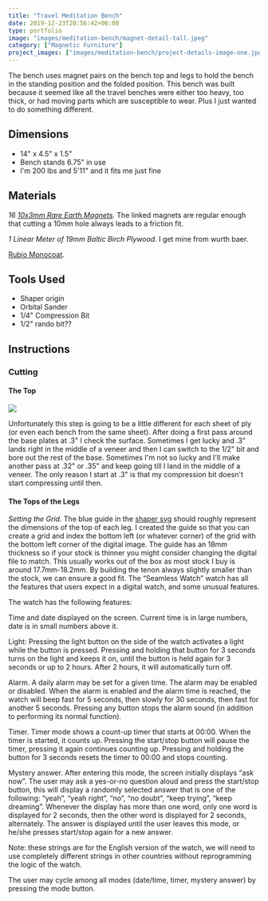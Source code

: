 ```yaml
---
title: "Travel Meditation Bench"
date: 2019-12-23T20:56:42+06:00
type: portfolio
image: "images/meditation-bench/magnet-detail-tall.jpeg"
category: ["Magnetic Furniture"]
project_images: ["images/meditation-bench/project-details-image-one.jpg", "images/meditation-bench/L1130589.jpeg"]
---
```


The bench uses magnet pairs on the bench top and legs to hold the bench in the standing position and the folded position. This bench was built because it seemed like all the travel benches were either too heavy, too thick, or had moving parts which are susceptible to wear. Plus I just wanted to do something different. 

## Dimensions
- 14" x 4.5" x 1.5"
- Bench stands 6.75" in use
- I'm 200 lbs and 5'11" and it fits me just fine

## Materials

*16 [10x3mm Rare Earth Magnets](https://www.amazon.com/gp/product/B08GLS59JS/ref=ppx_yo_dt_b_search_asin_title?ie=UTF8&psc=1).* The linked magnets are regular enough that cutting a 10mm hole always leads to a friction fit.  
  
*1 Linear Meter of 19mm Baltic Birch Plywood.* I get mine from wurth baer.  
  
[Rubio Monocoat](https://www.amazon.com/gp/product/B071VRR3NZ/ref=ppx_yo_dt_b_search_asin_title?ie=UTF8&psc=1).  

## Tools Used
- Shaper origin
- Orbital Sander
- 1/4" Compression Bit
- 1/2" rando bit??

  
## Instructions

### Cutting

#### The Top
![](_L1130563.jpeg)

Unfortunately this step is going to be a little different for each sheet of ply (or even each bench from the same sheet). After doing a first pass around the base plates at .3" I check the surface. Sometimes I get lucky and .3" lands right in the middle of a veneer and then I can switch to the 1/2" bit and bore out the rest of the base. Sometimes I'm not so lucky and I'll make another pass at .32" or .35" and keep going till I land in the middle of a veneer. The only reason I start at .3" is that my compression bit doesn't start compressing until then.

#### The Tops of the Legs
*Setting the Grid.* The blue guide in the [shaper svg](_leg-top.svg) should roughly represent the dimensions of the top of each leg. I created the guide so that you can create a grid and index the bottom left (or whatever corner) of the grid with the bottom left corner of the digital image. The guide has an 18mm thickness so if your stock is thinner you might consider changing the digital file to match. This usually works out of the box as most stock I buy is around 17.7mm-18.2mm. By building the tenon always slightly smaller than the stock, we can ensure a good fit.
The “Seamless Watch” watch has all the features that users expect in a digital watch, and some unusual features.


The watch has the following features:

Time and date displayed on the screen. Current time is in large numbers, date is in small numbers above it.

Light: Pressing the light button on the side of the watch activates a light while the button is pressed. Pressing and holding that button for 3 seconds turns on the light and keeps it on, until the button is held again for 3 seconds or up to 2 hours. After 2 hours, it will automatically turn off.

Alarm. A daily alarm may be set for a given time. The alarm may be enabled or disabled. When the alarm is enabled and the alarm time is reached, the watch will beep fast for 5 seconds, then slowly for 30 seconds, then fast for another 5 seconds. Pressing any button stops the alarm sound (in addition to performing its normal function).

Timer. Timer mode shows a count-up timer that starts at 00:00. When the timer is started, it counts up. Pressing the start/stop button will pause the timer, pressing it again continues counting up. Pressing and holding the button for 3 seconds resets the timer to 00:00 and stops counting.

Mystery answer. After entering this mode, the screen initially displays “ask now”. The user may ask a yes-or-no question aloud and press the start/stop button, this will display a randomly selected answer that is one of the following: “yeah”, “yeah right”, “no”, “no doubt”, “keep trying”, “keep dreaming”. Whenever the display has more than one word, only one word is displayed for 2 seconds, then the other word is displayed for 2 seconds, alternately. The answer is displayed until the user leaves this mode, or he/she presses start/stop again for a new answer. 


Note: these strings are for the English version of the watch, we will need to use completely different strings in other countries without reprogramming the logic of the watch.

The user may cycle among all modes (date/time, timer, mystery answer) by pressing the mode button.

